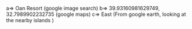 a=> Oan Resort (google image search)
b=> 39.93160981629749, 32.7989902232735 (google maps)
c=> East (From google earth, looking at the nearby islands )